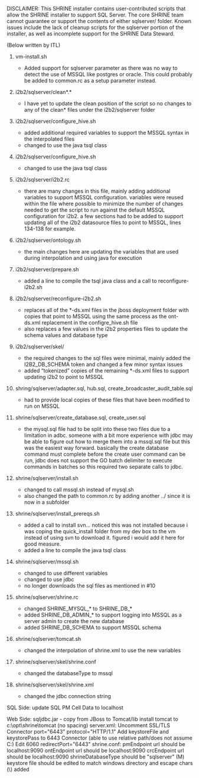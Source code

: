 DISCLAIMER:
This SHRINE installer contains user-contributed scripts that allow the SHRINE installer to support SQL Server. The core SHRINE team cannot guarantee or support the contents of either sqlserver/ folder.
Known issues include the lack of cleanup scripts for the sqlserver portion of the installer, as well as incomplete support for the SHRINE Data Steward.

(Below written by ITL)

1. vm-install.sh
	* Added support for sqlserver parameter as there was no way to detect the use of MSSQL like postgres or oracle. This could probably be added to common.rc as a setup parameter instead.

2. i2b2/sqlserver/clean*.*
	* I have yet to update the clean position of the script so no changes to any of the clean* files under the i2b2/sqlserver folder

3. i2b2/sqlserver/configure_hive.sh
	* added additional required variables to support the MSSQL syntax in the interpolated files
	* changed to use the java tsql class

4. i2b2/sqlserver/configure_hive.sh
	* changed to use the java tsql class

5. i2b2/sqlserver/i2b2.rc
	* there are many changes in this file, mainly adding additional variables to support MSSQL configuration. variables were reused within the file where possible to minimize the number of changes needed to get the script to run against the default MSSQL configuration for i2b2. a few sections had to be added to support updating all of the i2b2 datasource files to point to MSSQL, lines 134-138 for example.

6. i2b2/sqlserver/ontology.sh
	* the main changes here are updating the variables that are used during interpolation and using java for execution

7. i2b2/sqlserver/prepare.sh
	* added a line to compile the tsql java class and a call to reconfigure-i2b2.sh

8. i2b2/sqlserver/reconfigure-i2b2.sh
	* replaces all of the *-ds.xml files in the jboss deployment folder with copies that point to MSSQL using the same process as the ont-ds.xml replacement in the configre_hive.sh file
	* also replaces a few values in the i2b2 properties files to update the schema values and database type

9. i2b2/sqlserver/skel/
	* the required changes to the sql files were minimal, mainly added the I2B2_DB_SCHEMA token and changed a few minor syntax issues
	* added “tokenized” copies of the remaining *-ds.xml files to support updating i2b2 to point to MSSQL

10. shring/sqlserver/adapter.sql, hub.sql, create_broadcaster_audit_table.sql
	* had to provide local copies of these files that have been modified to run on MSSQL

11. shrine/sqlserver/create_database.sql, create_user.sql
	* the mysql.sql file had to be split into these two files due to a limitation in adbc. someone with a bit more experience with jdbc may be able to figure out how to merge them into a mssql.sql file but this was the easiest way forward. basically the create database command must complete before the create user command can be run, jdbc does not support the GO batch delimiter to execute commands in batches so this required two separate calls to jdbc.

12. shrine/sqlserver/install.sh
	* changed to call mssql.sh instead of mysql.sh
	* also changed the path to common.rc by adding another ../ since it is now in a subfolder

13. shrine/sqlserver/install_prereqs.sh
	* added a call to install svn… noticed this was not installed because i was coping the quick_install folder from my dev box to the vm instead of using svn to download it. figured i would add it here for good measure.
	* added a line to compile the java tsql class

14. shrine/sqlserver/mssql.sh
	* changed to use different variables
	* changed to use jdbc
	* no longer downloads the sql files as mentioned in #10

15. shrine/sqlserver/shrine.rc
	* changed SHRINE_MYSQL_* to SHRINE_DB_*
	* added SHRINE_DB_ADMIN_* to support logging into MSSQL as a server admin to create the new database
	* added SHRINE_DB_SCHEMA to support MSSQL schema

16. shrine/sqlserver/tomcat.sh
	* changed the interpolation of shrine.xml to use the new variables

17. shrine/sqlserver/skel/shrine.conf
	* changed the databaseType to mssql

18. shrine/sqlserver/skel/shrine.xml
	* changed the jdbc connection string



SQL Side:
                update SQL PM Cell Data to localhost


Web Side:
                sqljdbc.jar - copy from JBoss to Tomcat/lib
                install tomcat to c:\opt\shrine\tomcat (no spacing)
                server.xml:
                                Uncomment SSL/TLS Connector
                                                port="6443"
                                                protocol="HTTP/1.1"
                                                Add keystoreFile and keystorePass to 6443 Connector (able to use relative path/does not assume C:)
                                Edit 6060 redirectPort="6443"
                shrine.conf:
                                pmEndpoint url should be localhost:9090
                                ontEndpoint url should be localhost:9090
                                crcEndpoint url should be localhost:9090
                                shrineDatabaseType should be "sqlserver"
                              (M)  keystore file should be edited to match windows directory and escape chars (\\) added
